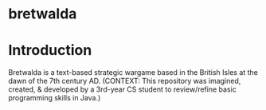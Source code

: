 # bretwalda
# Introduction
Bretwalda is a text-based strategic wargame based in the British Isles at the dawn of the 7th century AD.
(CONTEXT: This repository was imagined, created, & developed by a 3rd-year CS student to review/refine basic programming skills in Java.)
